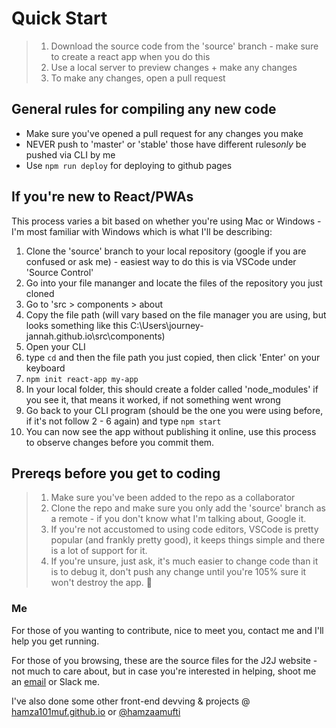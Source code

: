 
# Quick Start

>1. Download the source code from the 'source' branch - make sure to create a react app when you do this
>2. Use a local server to preview changes + make any changes
>3. To make any changes, open a pull request

## General rules for compiling any new code

- Make sure you've opened a pull request for any changes you make
- NEVER push to 'master' or 'stable' those have different rules*only* be pushed via CLI by me
- Use `npm run deploy` for deploying to github pages

## If you're new to React/PWAs

This process varies a bit based on whether you're using Mac or Windows - I'm most familiar with Windows which is what I'll be describing:

1. Clone the 'source' branch to your local repository (google if you are confused or ask me) - easiest way to do this is via VSCode under 'Source Control'
2. Go into your file mananger and locate the files of the repository you just cloned
3. Go to 'src > components > about
4. Copy the file path (will vary based on the file manager you are using, but looks something like this C:\Users\journey-jannah.github.io\src\components)
5. Open your CLI
6. type `cd` and then the file path you just copied, then click 'Enter' on your keyboard
7. `npm init react-app my-app`
8. In your local folder, this should create a folder called 'node_modules' if you see it, that means it worked, if not something went wrong
9. Go back to your CLI program (should be the one you were using before, if it's not follow 2 - 6 again) and type `npm start`
10. You can now see the app without publishing it online, use this process to observe changes before you commit them.

## Prereqs before you get to coding

>1. Make sure you've been added to the repo as a collaborator
>2. Clone the repo and make sure you only add the 'source' branch as a remote - if you don't know what I'm talking about, Google it.
>3. If you're not accustomed to using code editors, VSCode is pretty popular (and frankly pretty good), it keeps things simple and there is a lot of support for it.
>4. If you're unsure, just ask, it's much easier to change code than it is to debug it, don't push any change until you're 105% sure it won't destroy the app. 🙏

### Me

For those of you wanting to contribute, nice to meet you, contact me and I'll help you get running.

For those of you browsing, these are the source files for the J2J website - not much to care about, but in case you're interested in helping, shoot me an [email](mailto:hamza101muf@outlook.com) or Slack me.

I've also done some other front-end devving & projects @ [hamza101muf.github.io](https://hamza101muf.github.io) or [@hamzaamufti](https://twitter.com/hamzaamufti)
